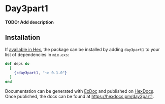 # Day3part1

**TODO: Add description**

## Installation

If [available in Hex](https://hex.pm/docs/publish), the package can be installed
by adding `day3part1` to your list of dependencies in `mix.exs`:

```elixir
def deps do
  [
    {:day3part1, "~> 0.1.0"}
  ]
end
```

Documentation can be generated with [ExDoc](https://github.com/elixir-lang/ex_doc)
and published on [HexDocs](https://hexdocs.pm). Once published, the docs can
be found at <https://hexdocs.pm/day3part1>.

